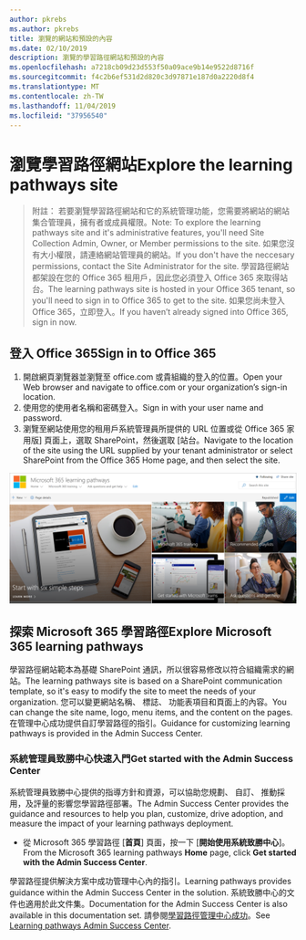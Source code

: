 ```yaml
---
author: pkrebs
ms.author: pkrebs
title: 瀏覽的網站和預設的內容
ms.date: 02/10/2019
description: 瀏覽的學習路徑網站和預設的內容
ms.openlocfilehash: a7218cb09d23d553f50a09ace9b14e9522d8716f
ms.sourcegitcommit: f4c2b6ef531d2d820c3d97871e187d0a2220d8f4
ms.translationtype: MT
ms.contentlocale: zh-TW
ms.lasthandoff: 11/04/2019
ms.locfileid: "37956540"
---
```

# <a name="explore-the-learning-pathways-site"></a><span data-ttu-id="85207-103">瀏覽學習路徑網站</span><span class="sxs-lookup"><span data-stu-id="85207-103">Explore the learning pathways site</span></span>

> <span data-ttu-id="85207-104">附註： 若要瀏覽學習路徑網站和它的系統管理功能，您需要將網站的網站集合管理員，擁有者或成員權限。</span><span class="sxs-lookup"><span data-stu-id="85207-104">Note: To explore the learning pathways site and it's administrative features, you'll need Site Collection Admin, Owner, or Member permissions to the site.</span></span> <span data-ttu-id="85207-105">如果您沒有大小權限，請連絡網站管理員的網站。</span><span class="sxs-lookup"><span data-stu-id="85207-105">If you don't have the neccesary permissions, contact the Site Administrator for the site.</span></span> <span data-ttu-id="85207-106">學習路徑網站都架設在您的 Office 365 租用戶，因此您必須登入 Office 365 來取得站台。</span><span class="sxs-lookup"><span data-stu-id="85207-106">The learning pathways site is hosted in your Office 365 tenant, so you'll need to sign in to Office 365 to get to the site.</span></span> <span data-ttu-id="85207-107">如果您尚未登入 Office 365，立即登入。</span><span class="sxs-lookup"><span data-stu-id="85207-107">If you haven’t already signed into Office 365, sign in now.</span></span> 

## <a name="sign-in-to-office-365"></a><span data-ttu-id="85207-108">登入 Office 365</span><span class="sxs-lookup"><span data-stu-id="85207-108">Sign in to Office 365</span></span> 

1.  <span data-ttu-id="85207-109">開啟網頁瀏覽器並瀏覽至 office.com 或貴組織的登入的位置。</span><span class="sxs-lookup"><span data-stu-id="85207-109">Open your Web browser and navigate to office.com or your organization’s sign-in location.</span></span> 
2.  <span data-ttu-id="85207-110">使用您的使用者名稱和密碼登入。</span><span class="sxs-lookup"><span data-stu-id="85207-110">Sign in with your user name and password.</span></span>
3.  <span data-ttu-id="85207-111">瀏覽至網站使用您的租用戶系統管理員所提供的 URL 位置或從 Office 365 家用版] 頁面上，選取 SharePoint，然後選取 [站台。</span><span class="sxs-lookup"><span data-stu-id="85207-111">Navigate to the location of the site using the URL supplied by your tenant administrator or select SharePoint from the Office 365 Home page, and then select the site.</span></span> 

![cg exploresite.png](media/cg-introducing.png)

## <a name="explore-microsoft-365-learning-pathways"></a><span data-ttu-id="85207-113">探索 Microsoft 365 學習路徑</span><span class="sxs-lookup"><span data-stu-id="85207-113">Explore Microsoft 365 learning pathways</span></span>

<span data-ttu-id="85207-114">學習路徑網站範本為基礎 SharePoint 通訊，所以很容易修改以符合組織需求的網站。</span><span class="sxs-lookup"><span data-stu-id="85207-114">The learning pathways site is based on a SharePoint communication template, so it's easy to modify the site to meet the needs of your organization.</span></span> <span data-ttu-id="85207-115">您可以變更網站名稱、 標誌、 功能表項目和頁面上的內容。</span><span class="sxs-lookup"><span data-stu-id="85207-115">You can change the site name, logo, menu items, and the content on the pages.</span></span> <span data-ttu-id="85207-116">在管理中心成功提供自訂學習路徑的指引。</span><span class="sxs-lookup"><span data-stu-id="85207-116">Guidance for customizing learning pathways is provided in the Admin Success Center.</span></span> 

### <a name="get-started-with-the-admin-success-center"></a><span data-ttu-id="85207-117">系統管理員致勝中心快速入門</span><span class="sxs-lookup"><span data-stu-id="85207-117">Get started with the Admin Success Center</span></span>

<span data-ttu-id="85207-118">系統管理員致勝中心提供的指導方針和資源，可以協助您規劃、 自訂、 推動採用，及評量的影響您學習路徑部署。</span><span class="sxs-lookup"><span data-stu-id="85207-118">The Admin Success Center provides the guidance and resources to help you plan, customize, drive adoption, and measure the impact of your learning pathways deployment.</span></span> 

- <span data-ttu-id="85207-119">從 Microsoft 365 學習路徑 [**首頁**] 頁面，按一下 [**開始使用系統致勝中心**]。</span><span class="sxs-lookup"><span data-stu-id="85207-119">From the Microsoft 365 learning pathways **Home** page, click **Get started with the Admin Success Center**.</span></span>

<span data-ttu-id="85207-120">學習路徑提供解決方案中成功管理中心內的指引。</span><span class="sxs-lookup"><span data-stu-id="85207-120">Learning pathways provides guidance within the Admin Success Center in the solution.</span></span> <span data-ttu-id="85207-121">系統致勝中心的文件也適用於此文件集。</span><span class="sxs-lookup"><span data-stu-id="85207-121">Documentation for the Admin Success Center is also available in this documentation set.</span></span> <span data-ttu-id="85207-122">請參閱[學習路徑管理中心成功](custom_successcenter.md)。</span><span class="sxs-lookup"><span data-stu-id="85207-122">See [Learning pathways Admin Success Center](custom_successcenter.md).</span></span>